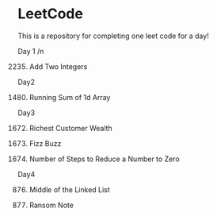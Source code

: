 # LeetCode

This is a repository for completing one leet code for a day!

Day 1 /n

2235. Add Two Integers

Day2

1480. Running Sum of 1d Array

Day3

1672. Richest Customer Wealth

412. Fizz Buzz
     
1342. Number of Steps to Reduce a Number to Zero

Day4

876. Middle of the Linked List

383. Ransom Note
